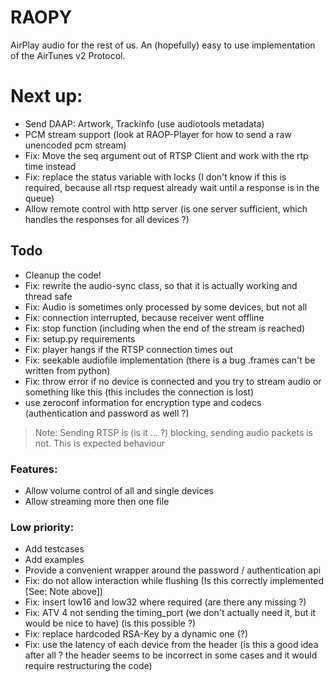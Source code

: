 # RAOPY

AirPlay audio for the rest of us. An (hopefully) easy to use implementation of the AirTunes v2 Protocol. 

# Next up:
- Send DAAP: Artwork, Trackinfo (use audiotools metadata)
- PCM stream support (look at RAOP-Player for how to send a raw unencoded pcm stream)
- Fix: Move the seq argument out of RTSP Client and work with the rtp time instead
- Fix: replace the status variable with locks (I don't know if this is required, because all rtsp request already wait until a response is in the queue)
- Allow remote control with http server (is one server sufficient, which handles the responses for all devices ?)


## Todo
- Cleanup the code! 
- Fix: rewrite the audio-sync class, so that it is actually working and thread safe
- Fix: Audio is sometimes only processed by some devices, but not all
- Fix: connection interrupted, because receiver went offline 
- Fix: stop function (including when the end of the stream is reached)
- Fix: setup.py requirements
- Fix: player hangs if the RTSP connection times out
- Fix: seekable audiofile implementation (there is a bug .frames can't be written from python)
- Fix: throw error if no device is connected and you try to stream audio or something like this (this includes the connection is lost)
- use zeroconf information for encryption type and codecs (authentication and password as well ?)

> Note: Sending RTSP is (is it ... ?) blocking, sending audio packets is not. This is expected behaviour 

### Features:
- Allow volume control of all and single devices
- Allow streaming more then one file

### Low priority:
- Add testcases 
- Add examples
- Provide a convenient wrapper around the password / authentication api 
- Fix: do not allow interaction while flushing (Is this correctly implemented [See: Note above])
- Fix: insert low16 and low32 where required (are there any missing ?)
- Fix: ATV 4 not sending the timing_port (we don't actually need it, but it would be nice to have) (is this possible ?)
- Fix: replace hardcoded RSA-Key by a dynamic one (?)
- Fix: use the latency of each device from the header (is this a good idea after all ? the header seems to be incorrect in some cases and it would require restructuring the code)


